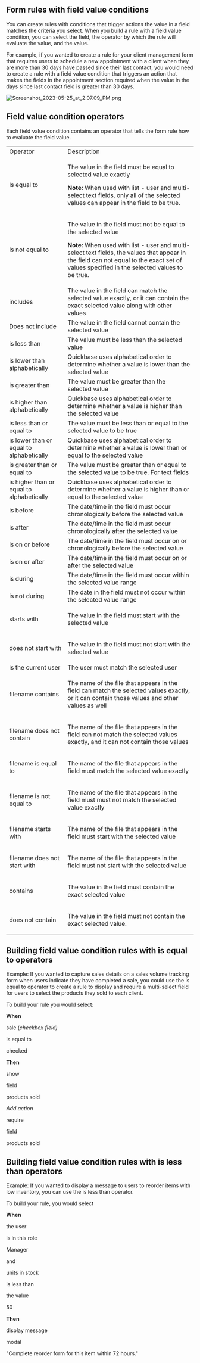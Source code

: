 ## Form rules with field value conditions

You can create rules with conditions that trigger actions the value in a field matches the criteria you select. When you build a rule with a field value condition, you can select the field, the operator by which the rule will evaluate the value, and the value.

For example, if you wanted to create a rule for your client management form that requires users to schedule a new appointment with a client when they are more than 30 days have passed since their last contact, you would need to create a rule with a field value condition that triggers an action that makes the fields in the appointment section required when the value in the days since last contact field is greater than 30 days.

![Screenshot_2023-05-25_at_2.07.09_PM.png](https://helpv2.quickbase.com/hc/article_attachments/15963817419668)

## Field value condition operators

Each field value condition contains an operator that tells the form rule how to evaluate the field value.

<table><tbody><tr><td>Operator</td><td>Description</td></tr><tr><td>Is equal to</td><td><p>The value in the field must be equal to selected value exactly</p><p><strong>Note: </strong>When used with list - user and multi-select text fields, only all of the selected values can appear in the field to be true. &nbsp;</p></td></tr><tr><td>Is not equal to</td><td><p>The value in the field must not be equal to the selected value</p><p><strong>Note: </strong>When used with list - user and multi-select text fields, the values that appear in the field can not equal to the&nbsp;exact set of values&nbsp;specified in the selected values to be true.</p></td></tr><tr><td>includes</td><td>The value in the field can match the selected value exactly, or it can contain the exact selected value along with other values</td></tr><tr><td>Does not include</td><td>The value in the field cannot contain the selected value</td></tr><tr><td>is less than</td><td>The value must be less than the selected value</td></tr><tr><td>is lower than alphabetically</td><td>Quickbase uses alphabetical order to determine whether a value is lower than the selected value</td></tr><tr><td>is greater than</td><td>The value must be greater than the selected value</td></tr><tr><td>is higher than alphabetically&nbsp;</td><td>Quickbase uses alphabetical order to determine whether a value is higher than the selected value</td></tr><tr><td>is less than or equal to</td><td>The value must be less than or equal to the selected value to be true</td></tr><tr><td>is lower than or equal to alphabetically</td><td>Quickbase uses alphabetical order to determine whether a value is lower than or equal to the selected value</td></tr><tr><td>is greater than or equal to</td><td>The value must be greater than or equal to the selected value to be true. For text fields</td></tr><tr><td>is higher than or equal to alphabetically</td><td>Quickbase uses alphabetical order to determine whether a value is higher than or equal to the selected value</td></tr><tr><td>is before</td><td>The date/time in the field must occur chronologically before the selected value</td></tr><tr><td>is after</td><td>The date/time in the field must occur chronologically after the selected value</td></tr><tr><td>is on or before</td><td>The date/time in the field must occur on or chronologically before the selected value</td></tr><tr><td>is on or after</td><td>The date/time in the field must occur on or after the selected value</td></tr><tr><td>is during</td><td>The date/time in the field must occur within the selected value range</td></tr><tr><td>is not during</td><td>The date in the field must not occur within the selected value range</td></tr><tr><td>starts with</td><td><p>The value in the field must start with the selected value</p></td></tr><tr><td>does not start with</td><td><p>The value in the field must not start with the selected value</p></td></tr><tr><td>is the current user</td><td>The user must match the selected user</td></tr><tr><td><p>filename contains</p></td><td><p>The name of the file that appears in the field can match the selected values exactly, or it can contain those values and other values as well</p></td></tr><tr><td>filename does not contain</td><td><p>The name of the file that appears in the field can not match the selected values exactly, and it can not contain those values</p></td></tr><tr><td>filename is equal to</td><td><p>The name of the file that appears in the field must match the selected value exactly</p></td></tr><tr><td>filename is not equal to</td><td><p>The name of the file that appears in the field must must not match the selected value exactly</p></td></tr><tr><td>filename starts with</td><td><p>The name of the file that appears in the field must start with the selected value</p></td></tr><tr><td>filename does not start with</td><td><p>The name of the file that appears in the field must not start with the selected value</p></td></tr><tr><td>contains</td><td><p>The value in the field must contain the exact selected value</p></td></tr><tr><td>does not contain</td><td><p>The value in the field must not contain the exact selected value.</p></td></tr></tbody></table>

## Building field value condition rules with is equal to operators

Example: If you wanted to capture sales details on a sales volume tracking form when users indicate they have completed a sale, you could use the is equal to operator to create a rule to display and require a multi-select field for users to select the products they sold to each client.

To build your rule you would select:

**When**

sale (_checkbox field)_

is equal to

checked

**Then**

show

field

products sold 

_Add action_

require

field

products sold

## Building field value condition rules with is less than operators

Example: If you wanted to display a message to users to reorder items with low inventory, you can use the is less than operator.

To build your rule, you would select

**When**

the user

is in this role

Manager

and

units in stock

is less than

the value

50

**Then**

display message

modal

"Complete reorder form for this item within 72 hours."
